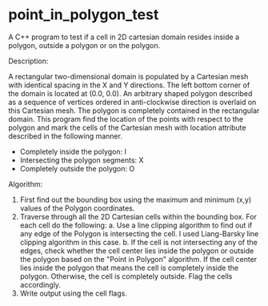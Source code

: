# point_in_polygon_test
A C++ program to test if a cell in 2D cartesian domain resides inside a polygon, outside a polygon or on the polygon. 

Description:

A rectangular two-dimensional domain is populated by a Cartesian mesh with identical spacing in the X
and Y directions. The left bottom corner of the domain is located at (0.0, 0.0). An arbitrary shaped
polygon described as a sequence of vertices ordered in anti-clockwise direction is overlaid on this
Cartesian mesh. The polygon is completely contained in the rectangular domain. This program find the
location of the points with respect to the polygon and mark the cells of the Cartesian mesh with location attribute described in the following manner.
- Completely inside the polygon: I
- Intersecting the polygon segments: X
- Completely outside the polygon: O

Algorithm:

1. First find out the bounding box using the maximum and minimum (x,y) values of the Polygon coordinates.
2. Traverse through all the 2D Cartesian cells within the bounding box. For each cell do the following:
a. Use a line clipping algorithm to find out if any edge of the Polygon is intersecting the cell. I used Liang-Barsky line clipping algorithm in this case.
b. If the cell is not intersecting any of the edges, check whether the cell center lies inside the polygon or outside the polygon based on the "Point in Polygon" algorithm. If the cell center lies inside the polygon that means the cell is completely inside the polygon. Otherwise, the cell is completely outside. Flag the cells accordingly.
3. Write output using the cell flags.

